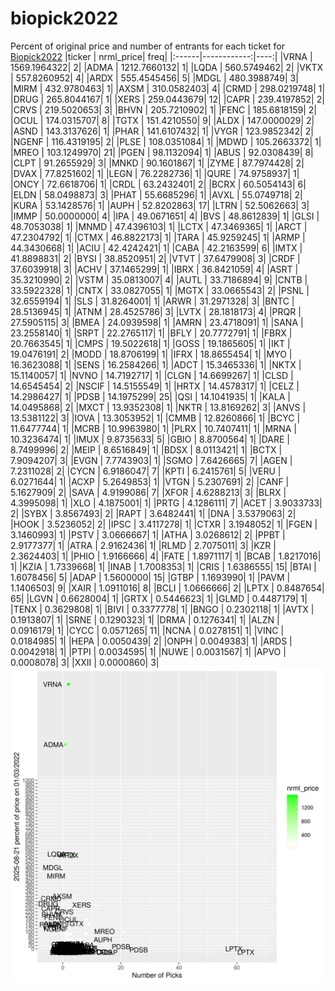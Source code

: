 # biopick2022
Percent of original price and number of entrants for each ticket for [Biopick2022](https://twitter.com/hashtag/Biopick2022)
|ticker |   nrml_price| freq|
|:------|------------:|----:|
|VRNA   | 1569.1964322|    2|
|ADMA   | 1212.7660132|    1|
|LQDA   |  560.5749462|    2|
|VKTX   |  557.8260952|    4|
|ARDX   |  555.4545456|    5|
|MDGL   |  480.3988749|    3|
|MIRM   |  432.9780463|    1|
|AXSM   |  310.0582403|    4|
|CRMD   |  298.0219748|    1|
|DRUG   |  265.8044167|    1|
|XERS   |  259.0443679|   12|
|CAPR   |  239.4197852|    2|
|CRVS   |  219.5020653|    3|
|BHVN   |  205.7210902|    1|
|FENC   |  185.6818159|    2|
|OCUL   |  174.0315707|    8|
|TGTX   |  151.4210550|    9|
|ALDX   |  147.0000029|    2|
|ASND   |  143.3137626|    1|
|PHAR   |  141.6107432|    1|
|VYGR   |  123.9852342|    2|
|NGENF  |  116.4319195|    2|
|PLSE   |  108.0351084|    1|
|MDWD   |  105.2663372|    1|
|MREO   |  103.1249970|   21|
|PGEN   |   98.1132094|    1|
|ABUS   |   92.0308439|    8|
|CLPT   |   91.2655929|    3|
|MNKD   |   90.1601867|    1|
|ZYME   |   87.7974428|    2|
|DVAX   |   77.8251602|    1|
|LEGN   |   76.2282736|    1|
|QURE   |   74.9758937|    1|
|ONCY   |   72.6618706|    1|
|CRDL   |   63.2432401|    2|
|BCRX   |   60.5054143|    6|
|ELDN   |   58.0498873|    3|
|PHAT   |   55.6685296|    1|
|AVXL   |   55.0749718|    2|
|KURA   |   53.1428576|    1|
|AUPH   |   52.8202863|   17|
|LTRN   |   52.5062663|    3|
|IMMP   |   50.0000000|    4|
|IPA    |   49.0671651|    4|
|BVS    |   48.8612839|    1|
|GLSI   |   48.7053038|    1|
|MNMD   |   47.4396103|    1|
|LCTX   |   47.3469365|    1|
|ARCT   |   47.2304792|    1|
|CTMX   |   46.8822173|    1|
|TARA   |   45.9259245|    1|
|ARMP   |   44.3430668|    1|
|ACIU   |   42.4242421|    1|
|CABA   |   42.2163599|    6|
|IMTX   |   41.8898831|    2|
|BYSI   |   38.8520951|    2|
|VTVT   |   37.6479908|    3|
|CRDF   |   37.6039918|    3|
|ACHV   |   37.1465299|    1|
|IBRX   |   36.8421059|    4|
|ASRT   |   35.3210990|    2|
|VSTM   |   35.0813007|    4|
|AUTL   |   33.7186894|    9|
|CNTB   |   33.5922328|    1|
|CNTX   |   33.0827055|    1|
|MGTX   |   33.0665543|    2|
|PSNL   |   32.6559194|    1|
|SLS    |   31.8264001|    1|
|ARWR   |   31.2971328|    3|
|BNTC   |   28.5136945|    1|
|ATNM   |   28.4525786|    3|
|LVTX   |   28.1818173|    4|
|PRQR   |   27.5905115|    3|
|BMEA   |   24.0939598|    1|
|AMRN   |   23.4718091|    1|
|SANA   |   23.2558140|    1|
|SRPT   |   22.2765117|    1|
|BFLY   |   20.7772791|    1|
|FBRX   |   20.7663545|    1|
|CMPS   |   19.5022618|    1|
|GOSS   |   19.1865605|    1|
|IKT    |   19.0476191|    2|
|MODD   |   18.8706199|    1|
|IFRX   |   18.8655454|    1|
|MYO    |   16.3623088|    1|
|SENS   |   16.2584266|    1|
|ADCT   |   15.3465336|    1|
|NKTX   |   15.1140057|    1|
|NVNO   |   14.7192717|    1|
|CLGN   |   14.6699267|    1|
|CLSD   |   14.6545454|    2|
|NSCIF  |   14.5155549|    1|
|HRTX   |   14.4578317|    1|
|CELZ   |   14.2986427|    1|
|PDSB   |   14.1975299|   25|
|QSI    |   14.1041935|    1|
|KALA   |   14.0495868|    2|
|MXCT   |   13.9352308|    1|
|NKTR   |   13.8169262|    3|
|ANVS   |   13.5381122|    3|
|IOVA   |   13.3053952|    1|
|CMMB   |   12.8260866|    1|
|BCYC   |   11.6477744|    1|
|MCRB   |   10.9963980|    1|
|PLRX   |   10.7407411|    1|
|MRNA   |   10.3236474|    1|
|IMUX   |    9.8735633|    5|
|GBIO   |    8.8700564|    1|
|DARE   |    8.7499996|    2|
|MEIP   |    8.6516849|    1|
|BDSX   |    8.0113421|    1|
|BCTX   |    7.9094207|    3|
|EVGN   |    7.7743903|    1|
|SGMO   |    7.6426665|    7|
|AGEN   |    7.2311028|    2|
|CYCN   |    6.9186047|    7|
|KPTI   |    6.2415761|    5|
|VERU   |    6.0271644|    1|
|ACXP   |    5.2649853|    1|
|VTGN   |    5.2307691|    2|
|CANF   |    5.1627909|    2|
|SAVA   |    4.9199086|    7|
|XFOR   |    4.6288213|    3|
|BLRX   |    4.3995098|    1|
|XLO    |    4.1875001|    1|
|PRTG   |    4.1286111|    7|
|ACET   |    3.9033733|    2|
|SYBX   |    3.8567493|    2|
|RAPT   |    3.6482441|    1|
|DNA    |    3.5379063|    2|
|HOOK   |    3.5236052|    2|
|IPSC   |    3.4117278|    1|
|CTXR   |    3.1948052|    1|
|FGEN   |    3.1460993|    1|
|PSTV   |    3.0666667|    1|
|ATHA   |    3.0268612|    2|
|PPBT   |    2.9177377|    1|
|ATRA   |    2.9162436|    1|
|RLMD   |    2.7075011|    3|
|KZR    |    2.3624403|    1|
|PHIO   |    1.9166666|    4|
|FATE   |    1.8971117|    1|
|BCAB   |    1.8217016|    1|
|KZIA   |    1.7339668|    1|
|INAB   |    1.7008353|    1|
|CRIS   |    1.6386555|   15|
|BTAI   |    1.6078456|    5|
|ADAP   |    1.5600000|   15|
|GTBP   |    1.1693990|    1|
|PAVM   |    1.1406503|    9|
|XAIR   |    1.0911016|    8|
|BCLI   |    1.0666666|    2|
|LPTX   |    0.8487654|   65|
|LGVN   |    0.6628004|    1|
|GRTX   |    0.5446623|    1|
|GLMD   |    0.4487179|    1|
|TENX   |    0.3629808|    1|
|BIVI   |    0.3377778|    1|
|BNGO   |    0.2302118|    1|
|AVTX   |    0.1913807|    1|
|SRNE   |    0.1290323|    1|
|DRMA   |    0.1276341|    1|
|ALZN   |    0.0916179|    1|
|CYCC   |    0.0571265|   11|
|NCNA   |    0.0278151|    1|
|VINC   |    0.0184985|    1|
|HEPA   |    0.0050439|    2|
|ONPH   |    0.0049383|    1|
|ARDS   |    0.0042918|    1|
|PTPI   |    0.0034595|    1|
|NUWE   |    0.0031567|    1|
|APVO   |    0.0008078|    3|
|XXII   |    0.0000860|    3|
![retvspicks](biopicks.png?raw=true)
